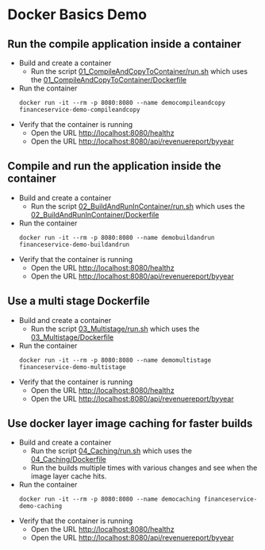 # Docker Basics Demo

## Run the compile application inside a container

- Build and create a container 
  - Run the script [01_CompileAndCopyToContainer/run.sh](01_CompileAndCopyToContainer/run.sh) which uses the [01_CompileAndCopyToContainer/Dockerfile](01_CompileAndCopyToContainer/Dockerfile)
- Run the container
  ```
  docker run -it --rm -p 8080:8080 --name democompileandcopy financeservice-demo-compileandcopy
  ```
- Verify that the container is running
  - Open the URL [http://localhost:8080/healthz](http://localhost:8080/healthz)
  - Open the URL [http://localhost:8080/api/revenuereport/byyear](http://localhost:8080/healthz)

## Compile and run the application inside the container

- Build and create a container 
  - Run the script [02_BuildAndRunInContainer/run.sh](02_BuildAndRunInContainer/run.sh) which uses the [02_BuildAndRunInContainer/Dockerfile](02_BuildAndRunInContainer/Dockerfile)
- Run the container
  ```
  docker run -it --rm -p 8080:8080 --name demobuildandrun financeservice-demo-buildandrun
  ```
- Verify that the container is running
  - Open the URL [http://localhost:8080/healthz](http://localhost:8080/healthz)
  - Open the URL [http://localhost:8080/api/revenuereport/byyear](http://localhost:8080/healthz)

## Use a multi stage Dockerfile

- Build and create a container 
  - Run the script [03_Multistage/run.sh](03_Multistage/run.sh) which uses the [03_Multistage/Dockerfile](03_Multistage/Dockerfile)
- Run the container
  ```
  docker run -it --rm -p 8080:8080 --name demomultistage financeservice-demo-multistage
  ```
- Verify that the container is running
  - Open the URL [http://localhost:8080/healthz](http://localhost:8080/healthz)
  - Open the URL [http://localhost:8080/api/revenuereport/byyear](http://localhost:8080/healthz)

## Use docker layer image caching for faster builds

- Build and create a container 
  - Run the script [04_Caching/run.sh](04_Caching/run.sh) which uses the [04_Caching/Dockerfile](04_Caching/Dockerfile)
  - Run the builds multiple times with various changes and see when the image layer cache hits.
- Run the container
  ```
  docker run -it --rm -p 8080:8080 --name democaching financeservice-demo-caching
  ```
- Verify that the container is running
  - Open the URL [http://localhost:8080/healthz](http://localhost:8080/healthz)
  - Open the URL [http://localhost:8080/api/revenuereport/byyear](http://localhost:8080/healthz)